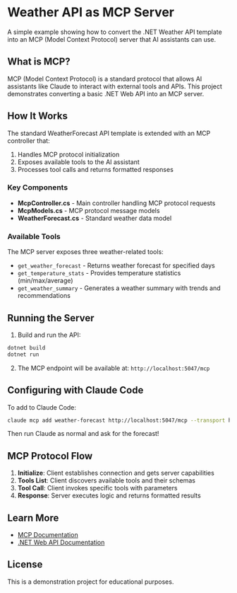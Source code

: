 # Weather API as MCP Server

A simple example showing how to convert the .NET Weather API template into an MCP (Model Context Protocol) server that AI assistants can use.

## What is MCP?

MCP (Model Context Protocol) is a standard protocol that allows AI assistants like Claude to interact with external tools and APIs. This project demonstrates converting a basic .NET Web API into an MCP server.

## How It Works

The standard WeatherForecast API template is extended with an MCP controller that:

1. Handles MCP protocol initialization
2. Exposes available tools to the AI assistant
3. Processes tool calls and returns formatted responses

### Key Components

- **McpController.cs** - Main controller handling MCP protocol requests
- **McpModels.cs** - MCP protocol message models
- **WeatherForecast.cs** - Standard weather data model

### Available Tools

The MCP server exposes three weather-related tools:

- `get_weather_forecast` - Returns weather forecast for specified days
- `get_temperature_stats` - Provides temperature statistics (min/max/average)
- `get_weather_summary` - Generates a weather summary with trends and recommendations

## Running the Server

1. Build and run the API:
```bash
dotnet build
dotnet run
```

2. The MCP endpoint will be available at: `http://localhost:5047/mcp`

## Configuring with Claude Code

To add to Claude Code:

```bash
claude mcp add weather-forecast http://localhost:5047/mcp --transport http
```

Then run Claude as normal and ask for the forecast!

## MCP Protocol Flow

1. **Initialize**: Client establishes connection and gets server capabilities
2. **Tools List**: Client discovers available tools and their schemas
3. **Tool Call**: Client invokes specific tools with parameters
4. **Response**: Server executes logic and returns formatted results

## Learn More

- [MCP Documentation](https://modelcontextprotocol.io)
- [.NET Web API Documentation](https://docs.microsoft.com/en-us/aspnet/core/web-api/)

## License

This is a demonstration project for educational purposes.
